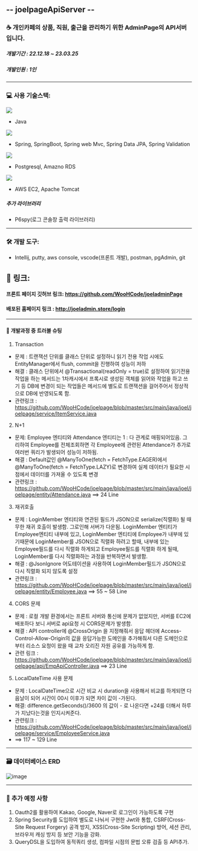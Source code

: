 ## -- joelpageApiServer --
### &#x2615; 개인카페의 상품, 직원, 출근을 관리하기 위한 AdminPage의 API서버입니다.

##### 개발기간 : 22.12.18 ~ 23.03.25
##### 개발인원 : 1인

---

### &#x1F4BB; 사용 기술스택:
<img src="https://img.shields.io/badge/Java-007396?style=flat-square&logo=Java&logoColor=white">

- Java

<img src="https://img.shields.io/badge/springboot-BFF0B6?style=flat-square&logo=springboot&logoColor=green">

- Spring, SpringBoot, Spring web Mvc, Spring Data JPA, Spring Validation 

<img src="https://img.shields.io/badge/postgresql-51ADCE?style=flat-square&logo=postgresql&logoColor=">

- Postgresql, Amazno RDS

<img src="https://img.shields.io/badge/AWS-F2E1B9?style=flat-square&logo=AWS&logoColor=">

- AWS EC2, Apache Tomcat

##### 추가 라이브러리

- P6spy(로그 콘솔창 출력 라이브러리)

---

### 🛠️ 개발 도구:
- Intellij, putty, aws console, vscode(프론트 개발), postman, pgAdmin, git

## &#x1F517; 링크:

#### 프론트 페이지 깃허브 링크: https://github.com/WooHCode/joeladminPage

#### 배포된 홈페이지 링크 : http://joeladmin.store/login

---

#### &#x1F4D8; 개발과정 중 트러블 슈팅

1. Transaction
- 문제 : 트랜잭션 단위를 클래스 단위로 설정하니 읽기 전용 작업 시에도 EntityManager에서 flush, commit을 진행하여 성능이 저하
- 해결 : 클래스 단위에서 @Transactional(readOnly = true)로 설정하여 읽기전용 작업을 하는 메서드는 1차캐시에서 프록시로 생성된 객체를 읽어와 작업을 하고
쓰기 등 DB에 변경이 되는 작업들은 메서드에 별도로 트랜잭션을 걸어주어서 정상적으로 DB에 반영되도록 함.
- 관련링크 : https://github.com/WooHCode/joelpage/blob/master/src/main/java/joel/joelpage/service/ItemService.java

2. N+1
- 문제: Employee 엔티티와 Attendance 엔티티는 1 : 다 관계로 매핑되어있음. 그리하여 Employee를 전체조회하면 각 Employee에 관련된 Attendance가 추가로 여러번 쿼리가 발생되어 성능이 저하됨.
- 해결 : Default값인 @ManyToOne(fetch = FetchType.EAGER)에서 @ManyToOne(fetch = FetchType.LAZY)로 변경하여 실제 데이터가 필요한 시점에서 데이터를 가져올 수 있도록 변경 
- 관련링크 : https://github.com/WooHCode/joelpage/blob/master/src/main/java/joel/joelpage/entity/Attendance.java ==> 24 Line

3. 재귀호출
- 문제 : LoginMember 엔티티와 연관된 필드가 JSON으로 serialize(직렬화) 될 때 무한 재귀 호출이 발생함. 그로인해 서버가 다운됨. LoginMember 엔티티가 Employee엔티티 내부에 있고, LoginMember 엔티티에 Employee가 내부에 있기때문에 LoginMember를 JSON으로 직렬화 하려고 할때, 내부에 있는 Employee필드를 다시 직렬화 하게되고 Employee필드를 직렬화 하게 될때, LoginMember를 다시 직렬화하는 과정을 반복하면서 발생함.
- 해결 : @JsonIgnore 어도테이션을 사용하여 LoginMember필드가 JSON으로 다시 직렬화 되지 않도록 설정
- 관련링크 : https://github.com/WooHCode/joelpage/blob/master/src/main/java/joel/joelpage/entity/Employee.java  ==> 55 ~ 58 Line 
4. CORS 문제
- 문제 : 로컬 개발 환경에서는 프론트 서버와 통신에 문제가 없었지만, 서버를 EC2에 배포하다 보니 서버로 api요청 시 CORS문제가 발생함.
- 해결 : API controller에 @CrossOrigin 을 지정해줘서 응답 헤더에 Access-Control-Allow-Origin의 값을 응답가능한 도메인을 추가해줘서 다른 도메인으로 부터 리소스 요청이 왔을 때 교차 오리진 자원 공유를 가능하게 함.
- 관련 링크 : https://github.com/WooHCode/joelpage/blob/master/src/main/java/joel/joelpage/api/EmpApiController.java  ==> 23 Line
5. LocalDateTime 사용 문제
- 문제 : LocalDateTime으로 시간 비교 시 duration을 사용해서 비교를 하게되면 다음날이 되어 시간이 00시 이후가 되면 차이 값이 -가된다.
- 해결: difference.getSeconds()/3600 의 값이 - 로 나온다면 +24를 더해서 하루가 지났다는것을 인지시켜준다.
- 관련링크 : https://github.com/WooHCode/joelpage/blob/master/src/main/java/joel/joelpage/service/EmployeeService.java 
- ==>  117 ~ 129 Line

---

### 🗃️ 데이터베이스 ERD

![image](https://user-images.githubusercontent.com/112393201/228768854-bbac2cb2-41e4-4246-bdc6-9d9f29486c33.png)


---
### 📘 추가 예정 사항
1. Oauth2를 활용하여 Kakao, Google, Naver로 로그인이 가능하도록 구현
2. Spring Security를 도입하여 별도로 나눠서 구현한 Jwt와 통합, CSRF(Cross-Site Request Forgery) 공격 방지, XSS(Cross-Site Scripting) 방어, 세션 관리, 브라우저 캐싱 방지 등 보안 기능을 강화.
3. QueryDSL을 도입하여 동적쿼리 생성, 컴파일 시점의 문법 오류 검출 등 API추가.

